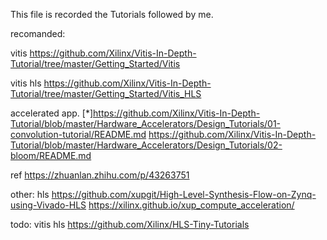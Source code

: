 This file is recorded the Tutorials followed by me. 

recomanded:

vitis
https://github.com/Xilinx/Vitis-In-Depth-Tutorial/tree/master/Getting_Started/Vitis

vitis hls
https://github.com/Xilinx/Vitis-In-Depth-Tutorial/tree/master/Getting_Started/Vitis_HLS

accelerated app.
[*]https://github.com/Xilinx/Vitis-In-Depth-Tutorial/blob/master/Hardware_Accelerators/Design_Tutorials/01-convolution-tutorial/README.md
https://github.com/Xilinx/Vitis-In-Depth-Tutorial/blob/master/Hardware_Accelerators/Design_Tutorials/02-bloom/README.md
 
 ref
  https://zhuanlan.zhihu.com/p/43263751

other:
hls
https://github.com/xupgit/High-Level-Synthesis-Flow-on-Zynq-using-Vivado-HLS
https://xilinx.github.io/xup_compute_acceleration/

todo:
vitis hls
https://github.com/Xilinx/HLS-Tiny-Tutorials
